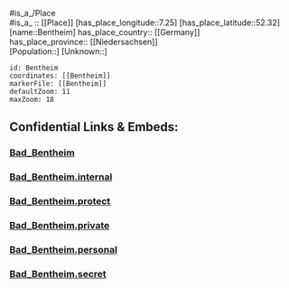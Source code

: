 ﻿---
location: [52.32,7.25] 
mapzoom: [7,12] 
mapmarker: city 
type: City
tags:
- geo/City


SpocWebEntityId: 29104
isDeleted: false
confidential: public

---
#is_a_/Place  
#is_a_ :: [[Place]] 
[has_place_longitude::7.25] 
[has_place_latitude::52.32] 
[name::Bentheim] 
has_place_country:: [[Germany]]  
has_place_province:: [[Niedersachsen]]  
[Population::] 
[Unknown::] 


```leaflet
id: Bentheim
coordinates: [[Bentheim]] 
markerFile: [[Bentheim]] 
defaultZoom: 11 
maxZoom: 18
```


## Confidential Links & Embeds: 

### [Bad_Bentheim](/_public/Earth/Continent/Europe/Europe~Central/Germany/Germany~West/Niedersachsen/counties~Niedersachsen/Grafschaft_Bentheim/cities~Bentheim/Bad_Bentheim.md) 

### [Bad_Bentheim.internal](/_internal/Earth/Continent/Europe/Europe~Central/Germany/Germany~West/Niedersachsen/counties~Niedersachsen/Grafschaft_Bentheim/cities~Bentheim/Bad_Bentheim.internal.md) 

### [Bad_Bentheim.protect](/_protect/Earth/Continent/Europe/Europe~Central/Germany/Germany~West/Niedersachsen/counties~Niedersachsen/Grafschaft_Bentheim/cities~Bentheim/Bad_Bentheim.protect.md) 

### [Bad_Bentheim.private](/_private/Earth/Continent/Europe/Europe~Central/Germany/Germany~West/Niedersachsen/counties~Niedersachsen/Grafschaft_Bentheim/cities~Bentheim/Bad_Bentheim.private.md) 

### [Bad_Bentheim.personal](/_personal/Earth/Continent/Europe/Europe~Central/Germany/Germany~West/Niedersachsen/counties~Niedersachsen/Grafschaft_Bentheim/cities~Bentheim/Bad_Bentheim.personal.md) 

### [Bad_Bentheim.secret](/_secret/Earth/Continent/Europe/Europe~Central/Germany/Germany~West/Niedersachsen/counties~Niedersachsen/Grafschaft_Bentheim/cities~Bentheim/Bad_Bentheim.secret.md) 
